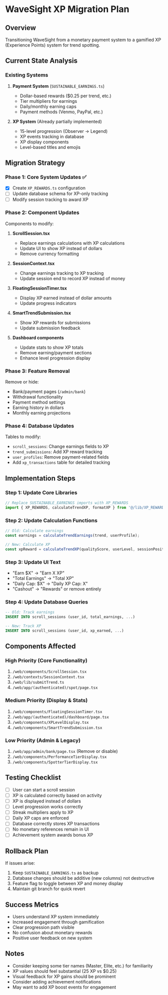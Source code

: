 # WaveSight XP Migration Plan

## Overview
Transitioning WaveSight from a monetary payment system to a gamified XP (Experience Points) system for trend spotting.

## Current State Analysis

### Existing Systems
1. **Payment System** (`SUSTAINABLE_EARNINGS.ts`)
   - Dollar-based rewards ($0.25 per trend, etc.)
   - Tier multipliers for earnings
   - Daily/monthly earning caps
   - Payment methods (Venmo, PayPal, etc.)

2. **XP System** (Already partially implemented)
   - 15-level progression (Observer → Legend)
   - XP events tracking in database
   - XP display components
   - Level-based titles and emojis

## Migration Strategy

### Phase 1: Core System Updates ✅
- [x] Create `XP_REWARDS.ts` configuration
- [ ] Update database schema for XP-only tracking
- [ ] Modify session tracking to award XP

### Phase 2: Component Updates
Components to modify:
1. **ScrollSession.tsx**
   - Replace earnings calculations with XP calculations
   - Update UI to show XP instead of dollars
   - Remove currency formatting

2. **SessionContext.tsx**
   - Change earnings tracking to XP tracking
   - Update session end to record XP instead of money

3. **FloatingSessionTimer.tsx**
   - Display XP earned instead of dollar amounts
   - Update progress indicators

4. **SmartTrendSubmission.tsx**
   - Show XP rewards for submissions
   - Update submission feedback

5. **Dashboard components**
   - Update stats to show XP totals
   - Remove earning/payment sections
   - Enhance level progression display

### Phase 3: Feature Removal
Remove or hide:
- Bank/payment pages (`/admin/bank`)
- Withdrawal functionality
- Payment method settings
- Earning history in dollars
- Monthly earning projections

### Phase 4: Database Updates
Tables to modify:
- `scroll_sessions`: Change earnings fields to XP
- `trend_submissions`: Add XP reward tracking
- `user_profiles`: Remove payment-related fields
- Add `xp_transactions` table for detailed tracking

## Implementation Steps

### Step 1: Update Core Libraries
```typescript
// Replace SUSTAINABLE_EARNINGS imports with XP_REWARDS
import { XP_REWARDS, calculateTrendXP, formatXP } from '@/lib/XP_REWARDS';
```

### Step 2: Update Calculation Functions
```typescript
// Old: Calculate earnings
const earnings = calculateTrendEarnings(trend, userProfile);

// New: Calculate XP
const xpReward = calculateTrendXP(qualityScore, userLevel, sessionPosition, dailyStreak);
```

### Step 3: Update UI Text
- "Earn $X" → "Earn X XP"
- "Total Earnings" → "Total XP"
- "Daily Cap: $X" → "Daily XP Cap: X"
- "Cashout" → "Rewards" or remove entirely

### Step 4: Update Database Queries
```sql
-- Old: Track earnings
INSERT INTO scroll_sessions (user_id, total_earnings, ...)

-- New: Track XP
INSERT INTO scroll_sessions (user_id, xp_earned, ...)
```

## Components Affected

### High Priority (Core Functionality)
1. `/web/components/ScrollSession.tsx`
2. `/web/contexts/SessionContext.tsx`
3. `/web/lib/submitTrend.ts`
4. `/web/app/(authenticated)/spot/page.tsx`

### Medium Priority (Display & Stats)
1. `/web/components/FloatingSessionTimer.tsx`
2. `/web/app/(authenticated)/dashboard/page.tsx`
3. `/web/components/XPLevelDisplay.tsx`
4. `/web/components/SmartTrendSubmission.tsx`

### Low Priority (Admin & Legacy)
1. `/web/app/admin/bank/page.tsx` (Remove or disable)
2. `/web/components/PerformanceTierDisplay.tsx`
3. `/web/components/SpotterTierDisplay.tsx`

## Testing Checklist
- [ ] User can start a scroll session
- [ ] XP is calculated correctly based on activity
- [ ] XP is displayed instead of dollars
- [ ] Level progression works correctly
- [ ] Streak multipliers apply to XP
- [ ] Daily XP caps are enforced
- [ ] Database correctly stores XP transactions
- [ ] No monetary references remain in UI
- [ ] Achievement system awards bonus XP

## Rollback Plan
If issues arise:
1. Keep `SUSTAINABLE_EARNINGS.ts` as backup
2. Database changes should be additive (new columns) not destructive
3. Feature flag to toggle between XP and money display
4. Maintain git branch for quick revert

## Success Metrics
- Users understand XP system immediately
- Increased engagement through gamification
- Clear progression path visible
- No confusion about monetary rewards
- Positive user feedback on new system

## Notes
- Consider keeping some tier names (Master, Elite, etc.) for familiarity
- XP values should feel substantial (25 XP vs $0.25)
- Visual feedback for XP gains should be prominent
- Consider adding achievement notifications
- May want to add XP boost events for engagement